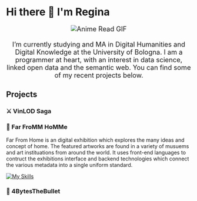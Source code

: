 # Hi there 👋 I'm Regina
<p align="center" style="font-size:18px">
  <img src="https://media1.tenor.com/m/rJxGy9CYwHoAAAAd/anime-read.gif" alt="Anime Read GIF" /><br><br>
  I’m currently studying and MA in Digital Humanities and Digital Knowledge at the University of Bologna. I am a programmer at heart, with an interest in data science, linked open data and the semantic web. You can find some of my recent projects below.
</p>

## Projects

### ⚔ VinLOD Saga

### 🧭 Far FroMM HoMMe
Far From Home is an digital exhibition which explores the many ideas and concept of home. The featured artworks are found in a variety of musuems and art instituations from around the world. It uses front-end languages to contruct the exhibitions interface and backend technologies which connect the various metadata into a single uniform standard. 

[![My Skills](https://skillicons.dev/icons?i=js,html,css)](https://skillicons.dev)

### 🐍 4BytesTheBullet

<!--
**ValkyrieCain9/ValkyrieCain9** is a ✨ _special_ ✨ repository because its `README.md` (this file) appears on your GitHub profile.

Here are some ideas to get you started:

- 🔭 I’m currently working on ...
- 🌱 I’m currently learning ...
- 👯 I’m looking to collaborate on ...
- 🤔 I’m looking for help with ...
- 💬 Ask me about ...
- 📫 How to reach me: ...
- 😄 Pronouns: ...
- ⚡ Fun fact: ...
-->
